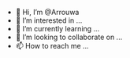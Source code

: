 - 👋 Hi, I’m @Arrouwa
- 👀 I’m interested in ...
- 🌱 I’m currently learning ...
- 💞️ I’m looking to collaborate on ...
- 📫 How to reach me ...

<!---
Arrouwa/Arrouwa is a ✨ special ✨ repository because its `README.md` (this file) appears on your GitHub profile.
You can click the Preview link to take a look at your changes.
--->
